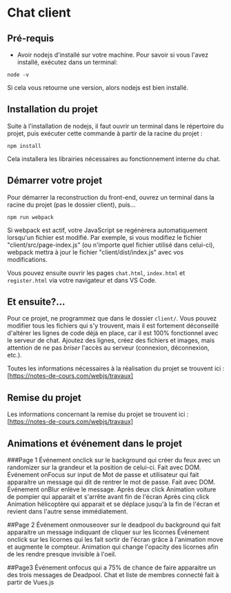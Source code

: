 # Chat client

## Pré-requis

- Avoir nodejs d'installé sur votre machine. Pour savoir si vous l'avez installé, exécutez dans un terminal:

````
node -v
````
Si cela vous retourne une version, alors nodejs est bien installé.

## Installation du projet

Suite à l'installation de nodejs, il faut ouvrir un terminal dans le répertoire du projet, puis exécuter cette commande à partir de la racine du projet :

````
npm install
````
Cela installera les librairies nécessaires au fonctionnement interne du chat.

## Démarrer votre projet

Pour démarrer la reconstruction du front-end, ouvrez un terminal dans la racine du projet (pas le dossier client), puis...

````
npm run webpack
````

Si webpack est actif, votre JavaScript se regénèrera automatiquement lorsqu'un fichier est modifié. Par exemple, si vous modifiez le fichier "client/src/page-index.js" (ou n'importe quel fichier utilisé dans celui-ci), webpack mettra à jour le fichier "client/dist/index.js" avec vos modifications.

Vous pouvez ensuite ouvrir les pages `chat.html`, `index.html` et `register.html` via votre navigateur et dans VS Code.


## Et ensuite?...

Pour ce projet, ne programmez que dans le dossier `client/`. Vous pouvez modifier tous les fichiers qui s'y trouvent, mais il est fortement déconseillé d'altérer les lignes de code déjà en place, car il est 100% fonctionnel avec le serveur de chat. Ajoutez des lignes, créez des fichiers et images, mais attention de ne pas *briser* l'accès au serveur (connexion, déconnexion, etc.).

Toutes les informations nécessaires à la réalisation du projet se trouvent ici : [https://notes-de-cours.com/webjs/travaux]

## Remise du projet

Les informations concernant la remise du projet se trouvent ici : [https://notes-de-cours.com/webjs/travaux]


## Animations et événement dans le projet

###Page 1
Événement onclick sur le background qui créer du feux avec un randomizer sur la grandeur et la position de celui-ci. Fait avec DOM.
Événement onFocus sur input de Mot de passe et utilisateur qui fait apparaitre un message qui dit de rentrer le mot de passe. Fait avec DOM.
Événement onBlur enlève le message.
Après deux click Animation voiture de pompier qui apparait et s'arrête avant fin de l'écran
Après cinq click Animation hélicoptère qui apparait et se déplace jusqu'à la fin de l'écran et revient dans l'autre sense immédiatement.

##Page 2
Événement onmouseover sur le deadpool du background qui fait apparaitre un message indiquant de cliquer sur les licornes
Événement onclick sur les licornes qui les fait sortir de l'écran grâce à l'animation move et augmente le compteur.
Animation qui change l'opacity des licornes afin de les rendre presque invisible à l'oeil.

##Page3
Événement onfocus qui a 75% de chance de faire apparaitre un des trois messages de Deadpool.
Chat et liste de membres connecté fait à partir de Vues.js
